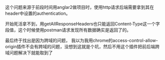 这个问题来源于前段时间用anglar2做项目时，使用http请求后端需要拿到其在header中设置的authentication。

开始死活拿不到，用getAllResponseHeaders也只能返回Content-Type这一个字段值，这个时候使用postman请求发现所有数据确实是返回了的。

最后终于找出是因为跨域的问题， 我以为我用chrome的access-control-allow-origin插件不会有跨域的问题，没想到这就是个坑，然后不用这个插件把前后端跨域问题解决下就能取到了
